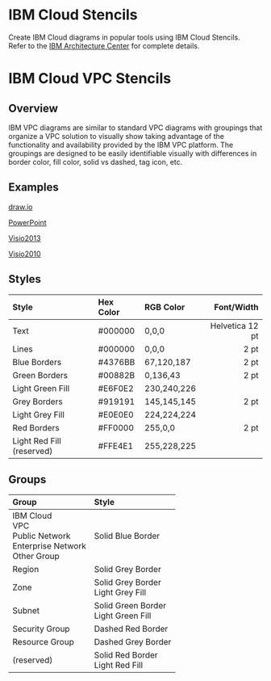 # IBM Cloud Stencils

Create IBM Cloud diagrams in popular tools using IBM Cloud Stencils.  
Refer to the [IBM Architecture Center](https://www.ibm.com/cloud/garage/architectures/edit) for complete details.

# IBM Cloud VPC Stencils

## Overview

IBM VPC diagrams are similar to standard VPC diagrams with groupings that organize a VPC solution to visually show taking advantage of the functionality and availability provided by the IBM VPC platform.   The groupings are designed to be easily identifiable visually with differences in border color, fill color, solid vs dashed, tag icon, etc.  

## Examples

[draw.io](/drawio/drawio.md)

[PowerPoint](/powerpoint/powerpoint.md)

[Visio2013](/visio2013/visio2013.md)

[Visio2010](/visio2010/visio2010.md)

## Styles

| Style | Hex Color | RGB Color | Font/Width |
| :--- | :--- | :--- | ---: |
| Text | #000000 | 0,0,0 | Helvetica 12 pt |
| Lines | #000000 | 0,0,0 | 2 pt |
| Blue Borders | #4376BB | 67,120,187 | 2 pt |
| Green Borders | #00882B | 0,136,43 | 2 pt |
| Light Green Fill | #E6F0E2 | 230,240,226 | |
| Grey Borders | #919191 | 145,145,145 | 2 pt |
| Light Grey Fill | #E0E0E0 | 224,224,224 | |
| Red Borders | #FF0000 | 255,0,0 | 2 pt |
| Light Red Fill (reserved) | #FFE4E1 | 255,228,225 | |

## Groups

| Group | Style |
| :--- | :--- |
| IBM Cloud<br/>VPC<br/>Public Network<br/>Enterprise Network<br/>Other Group | Solid Blue Border |
| Region | Solid Grey Border |
| Zone | Solid Grey Border<br/>Light Grey Fill |
| Subnet | Solid Green Border<br>Light Green Fill |
| Security Group | Dashed Red Border |
| Resource Group | Dashed Grey Border |
| (reserved) | Solid Red Border<br>Light Red Fill |

